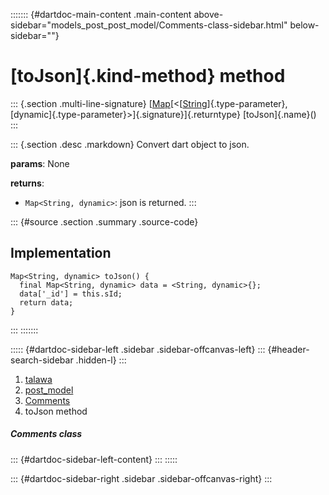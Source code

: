 ::::::: {#dartdoc-main-content .main-content above-sidebar="models_post_post_model/Comments-class-sidebar.html" below-sidebar=""}
<div>

# [toJson]{.kind-method} method

</div>

::: {.section .multi-line-signature}
[[Map](https://api.flutter.dev/flutter/dart-core/Map-class.html)[\<[[String](https://api.flutter.dev/flutter/dart-core/String-class.html)]{.type-parameter},
[dynamic]{.type-parameter}\>]{.signature}]{.returntype}
[toJson]{.name}()
:::

::: {.section .desc .markdown}
Convert dart object to json.

**params**: None

**returns**:

-   `Map<String, dynamic>`: json is returned.
:::

::: {#source .section .summary .source-code}
## Implementation

``` language-dart
Map<String, dynamic> toJson() {
  final Map<String, dynamic> data = <String, dynamic>{};
  data['_id'] = this.sId;
  return data;
}
```
:::
:::::::

::::: {#dartdoc-sidebar-left .sidebar .sidebar-offcanvas-left}
::: {#header-search-sidebar .hidden-l}
:::

1.  [talawa](../../index.html)
2.  [post_model](../../models_post_post_model/)
3.  [Comments](../../models_post_post_model/Comments-class.html)
4.  toJson method

##### Comments class

::: {#dartdoc-sidebar-left-content}
:::
:::::

::: {#dartdoc-sidebar-right .sidebar .sidebar-offcanvas-right}
:::
